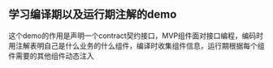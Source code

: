 ## 学习编译期以及运行期注解的demo

这个demo的作用是声明一个contract契约接口，MVP组件面对接口编程，编码时用注解表明自己是什么业务的什么组件，编译时收集组件信息，运行期根据每个组件需要的其他组件动态注入
